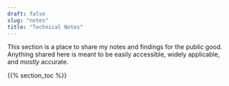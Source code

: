 ```yaml
---
draft: false
slug: "notes"
title: "Technical Notes"
---
```


This section is a place to share my notes and findings for the public good.  Anything shared here is meant to be easily accessible, widely applicable, and *mostly* accurate.

{{% section_toc %}}